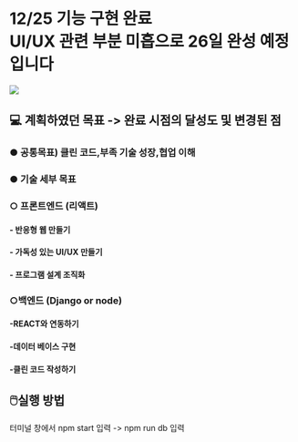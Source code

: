 
<h1>12/25 기능 구현 완료<br>
  UI/UX 관련 부분 미흡으로 26일 완성 예정입니다</h1>
 <img src='https://user-images.githubusercontent.com/80823659/209461470-93d8cf51-643c-4da8-b67b-db4e3a56f459.png'>
  <h2>💻 계획하였던 목표 -> 완료 시점의 달성도 및 변경된 점</h2>
<h3>● 공통목표) 클린 코드,부족 기술 성장,협업 이해</h3>
<h3>● 기술 세부 목표</h3>
  <h3>○ 프론트엔드 (리액트)</h3>
  <h4>- 반응형 웹 만들기</h4>
  <h4>- 가독성 있는 UI/UX 만들기</h4>
  <h4>- 프로그램 설계 조직화</h4>
<h3>○백엔드 (Django or node)</h3>
<h4>-REACT와 연동하기</h4>
<h4>-데이터 베이스 구현</h4>
<h4>-클린 코드 작성하기</h4>

<h2>🖱️실행 방법</h2>
<p>    터미널 창에서 npm start 입력 -> npm run db 입력</p>

